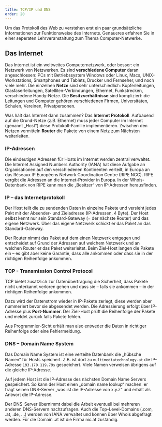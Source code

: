 ```yaml
---
title: TCP/IP und DNS
order: 20
---
```

Um das Protokoll des Web zu verstehen erst ein paar grundsätzliche Informationen zur Funktionsweise des Internets. Genaueres erfahren Sie in einer seperaten Lehrveranstaltung zum Thema Computer-Netwerke.

Das Internet
-----------

Das Internet ist ein weltweites Computernetzwerk, oder besser: ein Netzwerk von Netzwerken.  Es sind 
**verschiedene Computer** daran angeschlossen: PCs mit Betriebssystem Windows oder Linux, 
Macs, UNIX-Workstations, Smartphones und Tablets, Drucker und Fernseher, und noch viele mehr. 
Die einzelnen **Netze** sind sehr unterschiedlich: Kupferleitungen, Glasfaserleitungen, 
Satelliten-Verbindungen, Ethernet, Funkstrecken, verschiedene Handy-Netze. 
Die **Besitzverhältnisse** sind kompliziert: die Leitungen und Computer gehören verschiedenen 
Firmen, Universitäten, Schulen, Vereinen, Privatpersonen.  

Was hält das Internet dann zusammen? Das **Internet Protokoll**. Aufbauend auf die Grund-Netze 
(z.B. Ethernet) muss jeder Computer im Internet (genannt „Host“) diese Protokoll-Familie 
implementieren. Zwischen den Netzen vermitteln **Router** die Pakete von einem Netz zum Nächsten weiterleiten.

### IP-Adressen

Die eindeutigen Adressen für Hosts im Internet werden zentral verwaltet. 
Die Internet Assigned Numbers Authority (IANA) hat diese Aufgabe an 
Organisationen auf den verschiedenen Kontinenten verteilt, in Europa an das 
Réseaux IP Européens Network Coordination Centre (RIPE NCC). 
RIPE vergibt die Adressen an die Internet-Provider in Europa. 
In der Whois-Datenbank von RIPE kann man die „Besitzer“ von IP-Adressen herausfinden.

### IP – das Internetprotokoll

Der Host teilt die zu sendenden Daten in einzelne Pakete und versieht jedes Pakt 
mit der Absender- und Zieladresse (IP-Adressen, 4 Byte). Der Host 
selbst kennt nur sein Standard-Gateway (= der nächste Router) und das eigene Netzwerk. 
Über das eigene Netzwerk schickt er das Paket an das Standard-Gateway. 

Der Router nimmt das Paket auf dem einen Netzwerk entgegen und entscheidet 
auf Grund der Adressen auf welchem Netzwerk und an welchen Router er das 
Paket weiterleitet.  Beim Ziel-Host langen die Pakete ein – es gibt aber 
keine Garantie, dass alle ankommen oder dass sie in der richtigen Reihenfolge ankommen.

### TCP - Transmission Control Protocol

TCP bietet zusätzlich zur Datenübertragung die Sicherheit, 
dass Pakete nicht unterkannt verloren gehen und dass sie 
– falls sie ankommen – in der richtigen Reihenfolge ankommen. 

Dazu wird der Datenstrom wieder in IP-Pakete zerlegt, diese werden aber 
nummeriert bevor sie abgesendet werden. Die Adressierung erfolgt über 
IP-Adresse plus **Port-Nummer**. Der Ziel-Host prüft die Reihenfolge 
der Pakete und meldet zurück falls Pakete fehlen. 

Aus Programmier-Sicht erhält man also entweder die Daten 
in richtiger Reihenfolge oder eine Fehlermeldung.

### DNS – Domain Name System

Das Domain Name System ist eine verteilte Datenbank die „hübsche Namen“ 
für Hosts speichert. Z.B. ist dort zu `multimediatechnology.at` die IP-Adresse 
`193.170.119.79s` gespeichert. 
Viele Namen verweisen übrigens auf die gleiche IP-Adresse. 

Auf jedem Host ist die IP-Adresse des nächsten Domain Name Servers gespeichert. 
So kann der Host einen „domain name lookup“ machen: er fragt seinen DNS-Server 
„was ist die IP-Adresse von x.y.z“ und erhält als Antwort die IP-Adresse. 

Der DNS-Server übernimmt dabei die Arbeit eventuell bei mehreren anderen 
DNS-Servern nachzufragen. Auch die Top-Level-Domains (.com, .at, .de, …) 
werden von IANA verwaltet und können über Whois abgefragt werden. 
Für die Domain .at ist die Firma nic.at zuständig.

